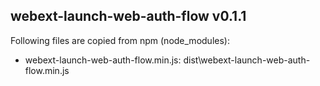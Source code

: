 ## webext-launch-web-auth-flow v0.1.1

Following files are copied from npm (node_modules):

* webext-launch-web-auth-flow.min.js: dist\webext-launch-web-auth-flow.min.js
